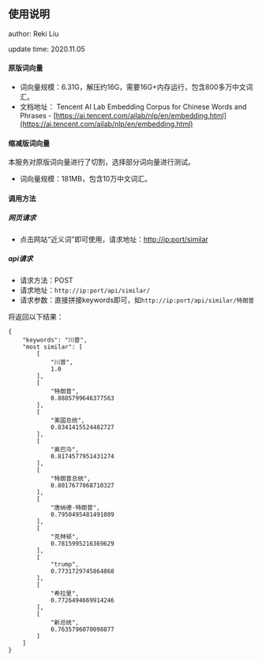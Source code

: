 ## 使用说明
author: Reki Liu

update time: 2020.11.05

#### 原版词向量
- 词向量规模：6.31G，解压约16G，需要16G+内存运行，包含800多万中文词汇。
- 文档地址： Tencent AI Lab Embedding Corpus for Chinese Words and Phrases - [https://ai.tencent.com/ailab/nlp/en/embedding.html](https://ai.tencent.com/ailab/nlp/en/embedding.html)

#### 缩减版词向量
本服务对原版词向量进行了切割，选择部分词向量进行测试。

- 词向量规模：181MB，包含10万中文词汇。

#### 调用方法
##### 网页请求
- 点击网站“近义词”即可使用，请求地址：[http://ip:port/similar](http://ip:port/similar)

##### api请求
- 请求方法：POST
- 请求地址：`http://ip:port/api/similar/`
- 请求参数：直接拼接keywords即可，如`http://ip:port/api/similar/特朗普`

将返回以下结果：

```
{
    "keywords": "川普",
    "most similar": [
        [
            "川普",
            1.0
        ],
        [
            "特朗普",
            0.8885799646377563
        ],
        [
            "美国总统",
            0.8341415524482727
        ],
        [
            "奥巴马",
            0.8174577951431274
        ],
        [
            "特朗普总统",
            0.8017677068710327
        ],
        [
            "唐纳德·特朗普",
            0.7950495481491089
        ],
        [
            "克林顿",
            0.7815995216369629
        ],
        [
            "trump",
            0.7731729745864868
        ],
        [
            "希拉里",
            0.7726494669914246
        ],
        [
            "新总统",
            0.7635796070098877
        ]
    ]
}
```
